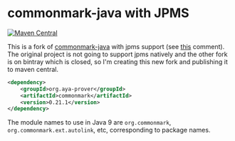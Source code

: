 # commonmark-java with JPMS

[![Maven Central](https://img.shields.io/maven-central/v/org.aya-prover/commonmark)][maven]

This is a fork of [commonmark-java] with jpms support
(see [this](https://github.com/commonmark/commonmark-java/issues/125#issuecomment-985213623) comment).
The original project is not going to support jpms natively and the other fork is on bintray which is closed,
so I'm creating this new fork and publishing it to maven central.

[commonmark-java]: https://github.com/commonmark/commonmark-java
[maven]: https://repo1.maven.org/maven2/org/aya-prover/commonmark

```xml
<dependency>
    <groupId>org.aya-prover</groupId>
    <artifactId>commonmark</artifactId>
    <version>0.21.1</version>
</dependency>
```

The module names to use in Java 9 are `org.commonmark`,
`org.commonmark.ext.autolink`, etc, corresponding to package names.
